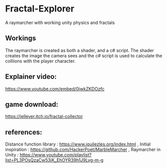 # Fractal-Explorer
A raymarcher with working unity physics and fractals

## Workings

The raymarcher is created as both a shader, and a c# script. 
The shader creates the image the camera sees and the c# script is used to calculate the colliions with the player character.

## Explainer video:

https://www.youtube.com/embed/0jwkZKDOzfc

## game download:
https://jellever.itch.io/fractal-collector

## references:

Distance function library : https://www.iquilezles.org/index.html , 
Initial inspiration : https://github.com/HackerPoet/MarbleMarcher , 
Raymarcher in Unity : https://www.youtube.com/playlist?list=PL3POsQzaCw53iK_EhOYR39h1J9Lvg-m-g
